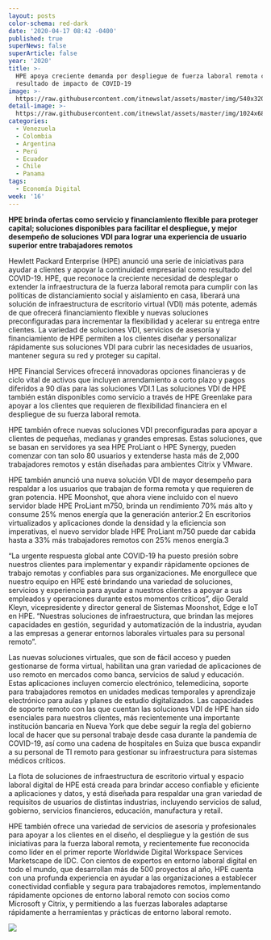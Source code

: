```yaml
---
layout: posts
color-schema: red-dark
date: '2020-04-17 08:42 -0400'
published: true
superNews: false
superArticle: false
year: '2020'
title: >-
  HPE apoya creciente demanda por despliegue de fuerza laboral remota como
  resultado de impacto de COVID-19 
image: >-
  https://raw.githubusercontent.com/itnewslat/assets/master/img/540x320/Fuerza-de-ventas-p.jpg
detail-image: >-
  https://raw.githubusercontent.com/itnewslat/assets/master/img/1024x680/Fuerza-de-ventas-g.jpg
categories:
  - Venezuela
  - Colombia
  - Argentina
  - Perú
  - Ecuador
  - Chile
  - Panama
tags:
  - Economía Digital
week: '16'
---
```

**HPE brinda ofertas como servicio y financiamiento flexible para proteger capital; soluciones disponibles para facilitar el despliegue, y mejor desempeño de soluciones VDI para lograr una experiencia de usuario superior entre trabajadores remotos**

Hewlett Packard Enterprise (HPE) anunció una serie de iniciativas para ayudar a clientes y apoyar la continuidad empresarial como resultado del COVID-19. HPE, que reconoce la creciente necesidad de desplegar o extender la infraestructura de la fuerza laboral remota para cumplir con las políticas de distanciamiento social y aislamiento en casa, liberará una solución de infraestructura de escritorio virtual (VDI) más potente, además de que ofrecerá financiamiento flexible y nuevas soluciones preconfiguradas para incrementar la flexibilidad y acelerar su entrega entre clientes. La variedad de soluciones VDI, servicios de asesoría y financiamiento de HPE permiten a los clientes diseñar y personalizar rápidamente sus soluciones VDI para cubrir las necesidades de usuarios, mantener segura su red y proteger su capital.

HPE Financial Services ofrecerá innovadoras opciones financieras y de ciclo vital de activos que incluyen arrendamiento a corto plazo y pagos diferidos a 90 días para las soluciones VDI.1 Las soluciones VDI de HPE también están disponibles como servicio a través de HPE Greenlake para apoyar a los clientes que requieren de flexibilidad financiera en el despliegue de su fuerza laboral remota. 

HPE también ofrece nuevas soluciones VDI preconfiguradas para apoyar a clientes de pequeñas, medianas y grandes empresas. Estas soluciones, que se basan en servidores ya sea HPE ProLiant o HPE Synergy, pueden comenzar con tan solo 80 usuarios y extenderse hasta más de 2,000 trabajadores remotos y están diseñadas para ambientes Citrix y VMware. 

HPE también anunció una nueva solución VDI de mayor desempeño para respaldar a los usuarios que trabajan de forma remota y que requieren de gran potencia. HPE Moonshot, que ahora viene incluido con el nuevo servidor blade HPE ProLiant m750, brinda un rendimiento 70% más alto y consume 25% menos energía que la generación anterior.2 En escritorios virtualizados y aplicaciones donde la densidad y la eficiencia  son imperativas, el nuevo servidor blade HPE ProLiant m750 puede dar cabida hasta a 33% más trabajadores remotos con 25% menos energía.3 

“La urgente respuesta global ante COVID-19 ha puesto presión sobre nuestros clientes para implementar y expandir rápidamente opciones de trabajo remotas y confiables para sus organizaciones. Me enorgullece que nuestro equipo en HPE esté brindando una variedad de soluciones, servicios y experiencia para ayudar a nuestros clientes a apoyar a sus empleados y operaciones durante estos momentos críticos”, dijo Gerald Kleyn, vicepresidente y director general de Sistemas Moonshot, Edge e IoT en HPE. “Nuestras soluciones de infraestructura, que brindan las mejores capacidades en gestión, seguridad y automatización de la industria, ayudan a las empresas a generar entornos laborales virtuales para su personal remoto”.

Las nuevas soluciones virtuales, que son de fácil acceso y pueden gestionarse de forma virtual, habilitan una gran variedad de aplicaciones de uso remoto en mercados como banca, servicios de salud y educación. Estas aplicaciones incluyen comercio electrónico, telemedicina, soporte para trabajadores remotos en unidades medicas temporales y aprendizaje electrónico para aulas y planes de estudio digitalizados. Las capacidades de soporte remoto con las que cuentan las soluciones VDI de HPE han sido esenciales para nuestros clientes, más recientemente una importante institución bancaria en Nueva York que debe seguir la regla del gobierno local de hacer que su personal trabaje desde casa durante la pandemia de COVID-19, así como una cadena de hospitales en Suiza que busca expandir a su personal de TI remoto para gestionar su infraestructura para sistemas médicos críticos. 

La flota de soluciones de infraestructura de escritorio virtual y espacio laboral digital de HPE está creada para brindar acceso confiable y eficiente a aplicaciones y datos, y está diseñada para respaldar una gran variedad de requisitos de usuarios de distintas industrias, incluyendo servicios de salud, gobierno, servicios financieros, educación, manufactura y retail.  

HPE también ofrece una variedad de servicios de asesoría y profesionales para apoyar a los clientes en el diseño, el despliegue y la gestión de sus iniciativas para la fuerza laboral remota, y recientemente fue reconocida como líder en el primer reporte Worldwide Digital Workspace Services Marketscape de IDC. Con cientos de expertos en entorno laboral digital en todo el mundo, que desarrollan más de 500 proyectos al año, HPE cuenta con una profunda experiencia en ayudar a las organizaciones a establecer conectividad confiable y segura para trabajadores remotos, implementando rápidamente opciones de entorno laboral remoto con socios como Microsoft y Citrix, y permitiendo a las fuerzas laborales adaptarse rápidamente a herramientas y prácticas de entorno laboral remoto. 

<img src="https://tracker.metricool.com/c3po.jpg?hash=56f88a41e39ab42c063cc51676587a04"/>

